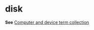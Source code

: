 # disk

**See** [Computer and device term collection](https://worldready.cloudapp.net/Styleguide/Read?id=2700&topicid=26597)
